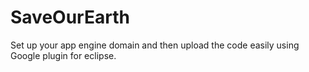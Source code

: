 SaveOurEarth
============

Set up your app engine domain and then upload the code easily using Google plugin for eclipse.
